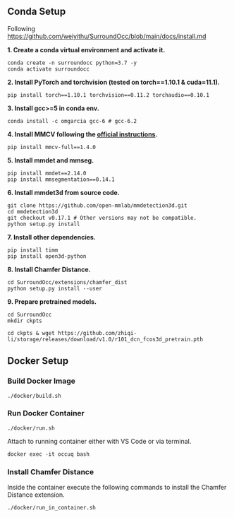 ## Conda Setup

Following https://github.com/weiyithu/SurroundOcc/blob/main/docs/install.md

**1. Create a conda virtual environment and activate it.**
```shell
conda create -n surroundocc python=3.7 -y
conda activate surroundocc
```

**2. Install PyTorch and torchvision (tested on torch==1.10.1 & cuda=11.1).**
```shell
pip install torch==1.10.1 torchvision==0.11.2 torchaudio==0.10.1
```

**3. Install gcc>=5 in conda env.**
```shell
conda install -c omgarcia gcc-6 # gcc-6.2
```

**4. Install MMCV following the [official instructions](https://github.com/open-mmlab/mmcv).**
```shell
pip install mmcv-full==1.4.0
```

**5. Install mmdet and mmseg.**
```shell
pip install mmdet==2.14.0
pip install mmsegmentation==0.14.1
```

**6. Install mmdet3d from source code.**
```shell
git clone https://github.com/open-mmlab/mmdetection3d.git
cd mmdetection3d
git checkout v0.17.1 # Other versions may not be compatible.
python setup.py install
```

**7. Install other dependencies.**
```shell
pip install timm
pip install open3d-python
```

**8. Install Chamfer Distance.**
```shell
cd SurroundOcc/extensions/chamfer_dist
python setup.py install --user
```

**9. Prepare pretrained models.**
```shell
cd SurroundOcc 
mkdir ckpts

cd ckpts & wget https://github.com/zhiqi-li/storage/releases/download/v1.0/r101_dcn_fcos3d_pretrain.pth
```

## Docker Setup

### Build Docker Image

```shell
./docker/build.sh
```

### Run Docker Container

```shell
./docker/run.sh
```

Attach to running container either with VS Code or via terminal.
```shell
docker exec -it occuq bash
```

### Install Chamfer Distance
Inside the container execute the following commands to install the Chamfer Distance extension.
```shell
./docker/run_in_container.sh
```



